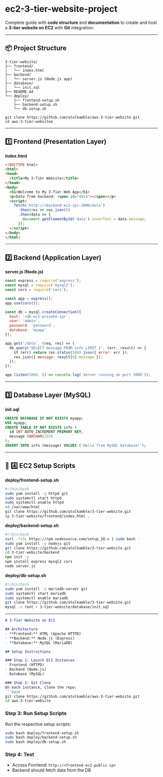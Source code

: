 # ec2-3-tier-website-project
Complete guide with **code structure** and **documentation** to create and host a **3-tier website on EC2** with **Git** integration:

---

## 📦 Project Structure

```
3-tier-website/
├── frontend/
│   └── index.html
├── backend/
│   └── server.js (Node.js app)
├── database/
│   └── init.sql
├── README.md
└── deploy/
    ├── frontend-setup.sh
    ├── backend-setup.sh
    └── db-setup.sh
```
```
git clone https://github.com/atulkamble/aws-3-tier-website.git
cd aws-3-tier-websitee
```
---

## 1️⃣ Frontend (Presentation Layer)

**index.html**
```html
<!DOCTYPE html>
<html>
<head>
  <title>My 3-Tier Website</title>
</head>
<body>
  <h1>Welcome to My 3-Tier Web App</h1>
  <p>Data from backend: <span id="data"></span></p>
  <script>
    fetch('http://<backend-ec2-ip>:3000/data')
      .then(res => res.json())
      .then(data => {
        document.getElementById('data').innerText = data.message;
      });
  </script>
</body>
</html>
```

---

## 2️⃣ Backend (Application Layer)

**server.js (Node.js)**
```js
const express = require('express');
const mysql = require('mysql2');
const cors = require('cors');

const app = express();
app.use(cors());

const db = mysql.createConnection({
  host: '<db-ec2-private-ip>',
  user: 'admin',
  password: 'password',
  database: 'myapp'
});

app.get('/data', (req, res) => {
  db.query('SELECT message FROM info LIMIT 1', (err, result) => {
    if (err) return res.status(500).json({ error: err });
    res.json({ message: result[0].message });
  });
});

app.listen(3000, () => console.log('Server running on port 3000'));
```

---

## 3️⃣ Database Layer (MySQL)

**init.sql**
```sql
CREATE DATABASE IF NOT EXISTS myapp;
USE myapp;
CREATE TABLE IF NOT EXISTS info (
  id INT AUTO_INCREMENT PRIMARY KEY,
  message VARCHAR(255)
);
INSERT INTO info (message) VALUES ('Hello from MySQL Database!');
```

---

## 🔧 4️⃣ EC2 Setup Scripts

**deploy/frontend-setup.sh**
```bash
#!/bin/bash
sudo yum install -y httpd git
sudo systemctl start httpd
sudo systemctl enable httpd
cd /var/www/html
git clone https://github.com/atulkamble/3-tier-website.git
cp 3-tier-website/frontend/index.html .
```

**deploy/backend-setup.sh**
```bash
#!/bin/bash
curl -fsSL https://rpm.nodesource.com/setup_18.x | sudo bash -
sudo yum install -y nodejs git
git clone https://github.com/atulkamble/3-tier-website.git
cd 3-tier-website/backend
npm init -y
npm install express mysql2 cors
node server.js
```

**deploy/db-setup.sh**
```bash
#!/bin/bash
sudo yum install -y mariadb-server git
sudo systemctl start mariadb
sudo systemctl enable mariadb
git clone https://github.com/atulkamble/3-tier-website.git
mysql -u root < 3-tier-website/database/init.sql
```

---

```markdown
# 3-Tier Website on EC2

## Architecture
- **Frontend:** HTML (Apache HTTPD)
- **Backend:** Node.js (Express)
- **Database:** MySQL (MariaDB)

## Setup Instructions

### Step 1: Launch EC2 Instances
- Frontend (HTTPD)
- Backend (Node.js)
- Database (MySQL)

### Step 2: Git Clone
On each instance, clone the repo:
```bash
git clone https://github.com/atulkamble/aws-3-tier-website.git
cd aws-3-tier-website
```

### Step 3: Run Setup Scripts
Run the respective setup scripts:
```bash
sudo bash deploy/frontend-setup.sh
sudo bash deploy/backend-setup.sh
sudo bash deploy/db-setup.sh
```

### Step 4: Test
- Access Frontend: `http://<frontend-ec2-public-ip>`
- Backend should fetch data from the DB

```
